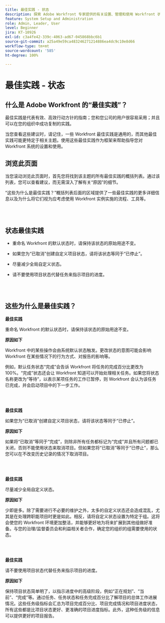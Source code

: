 ```yaml
---
title: 最佳实践 - 状态
description: 探索 Adob​e Workfront 专家提供的有关设置、管理和使用 Workfront 状态的最佳实践建议。
feature: System Setup and Administration
role: Admin, Leader, User
level: Beginner
jira: KT-10926
exl-id: c3a4fe42-339c-4063-ad67-045868bbc6b1
source-git-commit: a25a49e59ca483246271214886ea4dc9c10e8d66
workflow-type: tm+mt
source-wordcount: '585'
ht-degree: 100%

---
```


# 最佳实践 - 状态

## 什么是 Adobe Workfront 的“最佳实践”？

最佳实践是代表有效、高效行动方针的指南；您和您公司的用户很容易采用；并且可以在您的组织中成功复制的实践。

当您查看这些建议时，请记住，一些 Workfront 最佳实践是通用的，而其他最佳实践可能更特定于相关主题。使用这些最佳实践作为框架来帮助指导您对 Workfront 系统的设置和使用。

## 浏览此页面

当您滚动浏览此页面时，首先您将找到该主题的所有最佳实践的概括列表。通过该列表，您可以查看建议，而无需深入了解有关“原因”的细节。

“这些为什么是最佳实践？”概括列表后面的区域提供了一些最佳实践的更多详细信息以及为什么将它们视为应考虑使用 Workfront 实例实施的流程、工具等。

</br>
</br>

## 状态最佳实践

* 重命名 Workfront 的默认状态时，请保持该状态的原始用途不变。

* 如果您为“已取消”创建自定义项目状态，请将该状态等同于“已停止”。

* 尽量减少全局自定义状态。

* 请不要使用项目状态代替任务来指示项目的进度。


</br>
</br>



## 这些为什么是最佳实践？

**最佳实践**

重命名 Workfront 的默认状态时，请保持该状态的原始用途不变。



**原因如下**

Workfront 中的某些操作会由系统默认状态触发。更改状态的意图可能会影响 Workfront 在某些情况下的行为方式、对报告的影响等。



例如，默认任务状态“完成”会告诉 Workfront 将任务的完成百分比更改为 100%。“完成”状态还会让 Workfront 知道可以开始处理相关任务。如果您将状态名称更改为“等待”，以表示某项任务的工作已暂停，则 Workfront 会认为该任务已完成，并会启动项目中的下一步工作。

</br>
</br>



**最佳实践**

如果您为“已取消”创建自定义项目状态，请将该状态等同于“已停止”。



**原因如下**

如果将“已取消”等同于“完成”，则除非所有任务都标记为“完成”并且所有问题都已关闭，否则不能使用状态来取消项目。但如果您将“已取消”等同于“已停止”，那么您可以在不改变历史记录的情况下取消项目。


</br>
</br>

**最佳实践**

尽量减少全局自定义状态。



**原因如下**

少即是多。除了需要进行不必要的维护之外，太多的自定义状态还会造成混乱，尤其是在处理跨职能项目时更是如此。相反，请将自定义状态设置为特定于组。这将会使您的 Workfront 环境更加整洁，并能够更好地为将来扩展到其他组做好准备。与您的治理/监督委员会和利益相关者合作，确定您的组织的组需要使用的状态。


</br>
</br>

**最佳实践**

请不要使用项目状态代替任务来指示项目的进度。



**原因如下**

保持项目状态简单明了，以指示进度中的高级阶段，例如“正在规划”、“当前”、“完成”等。通过任务、任务状态和任务完成百分比了解项目的总体工作进展情况。这些任务级指标会汇总为项目完成百分比、项目完成情况和项目进度状态，所有这些都是比项目状态更好、更准确的项目进度指标。此外，这种任务级的信息可以提供更好的项目报告。
